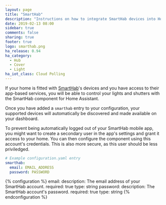 ```yaml
---
layout: page
title: "SmartHab"
description: "Instructions on how to integrate SmartHab devices into Home Assistant"
date: 2019-02-13 08:00
sidebar: true
comments: false
sharing: true
footer: true
logo: smarthab.png
ha_release: 0.94
ha_category:
  - Hub
  - Cover
  - Light
ha_iot_class: Cloud Polling
---
```


If your home is fitted with [SmartHab](http://www.smarthab.fr/en/home/)'s 
devices and you have access to their app-based services, you will be able 
to control your lights and shutters with the SmartHab component for Home 
Assistant.

Once you have added a `smarthab` entry to your configuration, your supported 
devices will automatically be discovered and made available on your dashboard.

<p class='note warning'>
  To prevent being automatically logged out of your SmartHab mobile app, you
  might want to create a secondary user in the app's settings and grant it
  access to your home. You can then configure the component using this account's
  credentials. This is also more secure, as this user should be less priviledged.
</p>

```yaml
# Example configuration.yaml entry
smarthab:
  email: EMAIL_ADDRESS
  password: PASSWORD
```

{% configuration %}
email:
    description: The email address of your SmartHab account.
    required: true
    type: string
password:
    description: The SmartHab account's password.
    required: true
    type: string
{% endconfiguration %}
